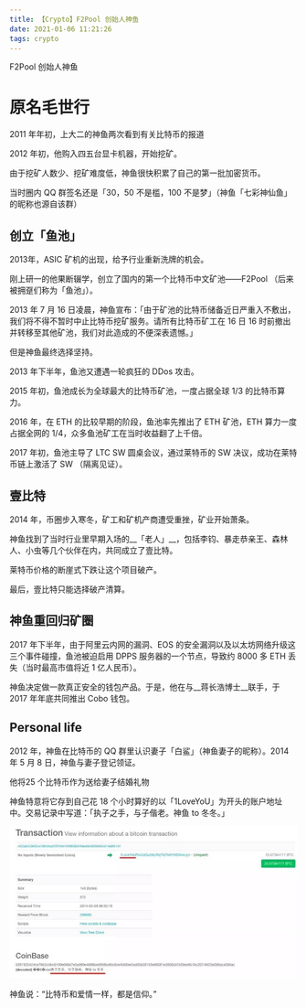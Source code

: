 ```yaml
---
title: 【Crypto】F2Pool 创始人神鱼
date: 2021-01-06 11:21:26
tags: crypto
---
```


F2Pool 创始人神鱼

# 原名毛世行

2011 年年初，上大二的神鱼两次看到有关比特币的报道

2012 年初，他购入四五台显卡机器，开始挖矿。

由于挖矿人数少、挖矿难度低，神鱼很快积累了自己的第一批加密货币。

当时圈内 QQ 群签名还是「30，50 不是槛，100 不是梦」（神鱼「七彩神仙鱼」的昵称也源自该群）

## 创立「鱼池」
2013年，ASIC 矿机的出现，给予行业重新洗牌的机会。

刚上研一的他果断辍学，创立了国内的第一个比特币中文矿池——F2Pool （后来被拥趸们称为「鱼池」）。

2013 年 7 月 16 日凌晨，神鱼宣布：「由于矿池的比特币储备近日严重入不敷出，我们将不得不暂时中止比特币挖矿服务。请所有比特币矿工在 16 日 16 时前撤出并转移至其他矿池，我们对此造成的不便深表遗憾。」

但是神鱼最终选择坚持。

2013 年下半年，鱼池又遭遇一轮疯狂的 DDos 攻击。

2015 年初，鱼池成长为全球最大的比特币矿池，一度占据全球 1/3 的比特币算力。

2016 年，在 ETH 的比较早期的阶段，鱼池率先推出了 ETH 矿池，ETH 算力一度占据全网的 1/4，众多鱼池矿工在当时收益翻了上千倍。

2017 年初，鱼池主导了 LTC SW 圆桌会议，通过莱特币的 SW 决议，成功在莱特币链上激活了 SW （隔离见证）。

## 壹比特

2014 年，币圈步入寒冬，矿工和矿机产商遭受重挫，矿业开始萧条。

神鱼找到了当时行业里早期入场的__「老人」__，包括李钧、暴走恭亲王、森林人、小虫等几个伙伴在内，共同成立了壹比特。

莱特币价格的断崖式下跌让这个项目破产。

最后，壹比特只能选择破产清算。

## 神鱼重回归矿圈

2017 年下半年，由于阿里云内网的漏洞、EOS 的安全漏洞以及以太坊网络升级这三个事件碰撞，鱼池被迫启用 DPPS 服务器的一个节点，导致约 8000 多 ETH 丢失（当时最高市值将近 1 亿人民币）。

神鱼决定做一款真正安全的钱包产品。于是，他在与__蒋长浩博士__联手，于 2017 年年底共同推出 Cobo 钱包。

## Personal life

2012 年，神鱼在比特币的 QQ 群里认识妻子「白鲨」（神鱼妻子的昵称）。2014 年 5 月 8 日，神鱼与妻子登记领证。

他将25 个比特币作为送给妻子结婚礼物

神鱼特意将它存到自己花 18 个小时算好的以「1LoveYoU」为开头的账户地址中。交易记录中写道：「执子之手，与子偕老。神鱼 to 冬冬。」

![](/images/f2pool-shenyu.png)

神鱼说：“比特币和爱情一样，都是信仰。”
